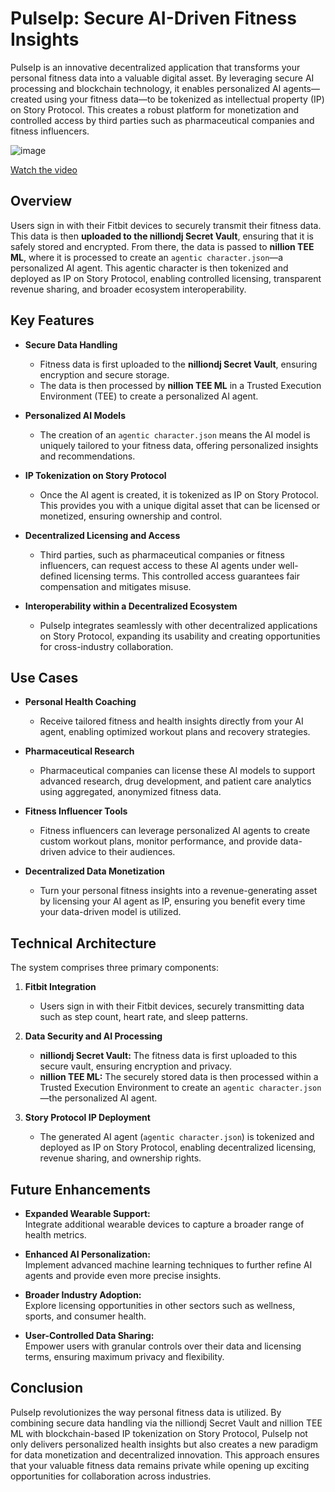 # PulseIp: Secure AI-Driven Fitness Insights

PulseIp is an innovative decentralized application that transforms your personal fitness data into a valuable digital asset. By leveraging secure AI processing and blockchain technology, it enables personalized AI agents—created using your fitness data—to be tokenized as intellectual property (IP) on Story Protocol. This creates a robust platform for monetization and controlled access by third parties such as pharmaceutical companies and fitness influencers.

![image](https://github.com/user-attachments/assets/8193b9f8-ebb5-4365-aaf9-53df273da34b)

[Watch the video](https://youtu.be/mmgY3WIXcMA)


## Overview

Users sign in with their Fitbit devices to securely transmit their fitness data. This data is then **uploaded to the nilliondj Secret Vault**, ensuring that it is safely stored and encrypted. From there, the data is passed to **nillion TEE ML**, where it is processed to create an `agentic character.json`—a personalized AI agent. This agentic character is then tokenized and deployed as IP on Story Protocol, enabling controlled licensing, transparent revenue sharing, and broader ecosystem interoperability.

## Key Features

- **Secure Data Handling**  
  - Fitness data is first uploaded to the **nilliondj Secret Vault**, ensuring encryption and secure storage.
  - The data is then processed by **nillion TEE ML** in a Trusted Execution Environment (TEE) to create a personalized AI agent.

- **Personalized AI Models**  
  - The creation of an `agentic character.json` means the AI model is uniquely tailored to your fitness data, offering personalized insights and recommendations.

- **IP Tokenization on Story Protocol**  
  - Once the AI agent is created, it is tokenized as IP on Story Protocol. This provides you with a unique digital asset that can be licensed or monetized, ensuring ownership and control.

- **Decentralized Licensing and Access**  
  - Third parties, such as pharmaceutical companies or fitness influencers, can request access to these AI agents under well-defined licensing terms. This controlled access guarantees fair compensation and mitigates misuse.

- **Interoperability within a Decentralized Ecosystem**  
  - PulseIp integrates seamlessly with other decentralized applications on Story Protocol, expanding its usability and creating opportunities for cross-industry collaboration.

## Use Cases

- **Personal Health Coaching**  
  - Receive tailored fitness and health insights directly from your AI agent, enabling optimized workout plans and recovery strategies.

- **Pharmaceutical Research**  
  - Pharmaceutical companies can license these AI models to support advanced research, drug development, and patient care analytics using aggregated, anonymized fitness data.

- **Fitness Influencer Tools**  
  - Fitness influencers can leverage personalized AI agents to create custom workout plans, monitor performance, and provide data-driven advice to their audiences.

- **Decentralized Data Monetization**  
  - Turn your personal fitness insights into a revenue-generating asset by licensing your AI agent as IP, ensuring you benefit every time your data-driven model is utilized.

## Technical Architecture

The system comprises three primary components:

1. **Fitbit Integration**  
   - Users sign in with their Fitbit devices, securely transmitting data such as step count, heart rate, and sleep patterns.

2. **Data Security and AI Processing**  
   - **nilliondj Secret Vault:** The fitness data is first uploaded to this secure vault, ensuring encryption and privacy.
   - **nillion TEE ML:** The securely stored data is then processed within a Trusted Execution Environment to create an `agentic character.json`—the personalized AI agent.

3. **Story Protocol IP Deployment**  
   - The generated AI agent (`agentic character.json`) is tokenized and deployed as IP on Story Protocol, enabling decentralized licensing, revenue sharing, and ownership rights.

## Future Enhancements

- **Expanded Wearable Support:**  
  Integrate additional wearable devices to capture a broader range of health metrics.
  
- **Enhanced AI Personalization:**  
  Implement advanced machine learning techniques to further refine AI agents and provide even more precise insights.
  
- **Broader Industry Adoption:**  
  Explore licensing opportunities in other sectors such as wellness, sports, and consumer health.
  
- **User-Controlled Data Sharing:**  
  Empower users with granular controls over their data and licensing terms, ensuring maximum privacy and flexibility.

## Conclusion

PulseIp revolutionizes the way personal fitness data is utilized. By combining secure data handling via the nilliondj Secret Vault and nillion TEE ML with blockchain-based IP tokenization on Story Protocol, PulseIp not only delivers personalized health insights but also creates a new paradigm for data monetization and decentralized innovation. This approach ensures that your valuable fitness data remains private while opening up exciting opportunities for collaboration across industries.
